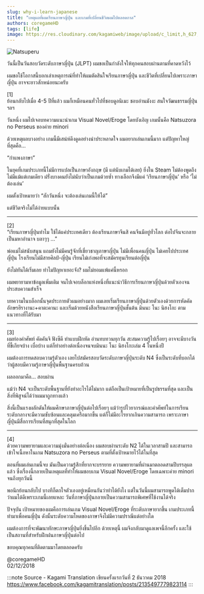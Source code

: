 ```yaml
---
slug: why-i-learn-japanese
title: "เหตุผลที่ผมเรียนภาษาญี่ปุ่น และเกมที่เปลี่ยนชีวิตผมไปตลอดกาล"
authors: coregameHD
tags: [life]
image: https://res.cloudinary.com/kagamiweb/image/upload/c_limit,h_627,q_auto:good,w_1200/v1631607542/blog/natsuperu.jpg
---
```


![Natsuperu](https://res.cloudinary.com/kagamiweb/image/upload/v1631607542/blog/natsuperu.jpg)

วันนี้เป็นวันสอบวัดระดับภาษาญี่ปุ่น (JLPT) ผมขอเป็นกำลังใจให้ทุกคนสอบผ่านตามที่คาดหวังไว้

ผมขอใช้โอกาสนี้บอกเล่าเหตุการณ์ที่ทำให้ผมตัดสินใจเรียนภาษาญี่ปุ่น และชีวิตที่เปลี่ยนไปเพราะภาษาญี่ปุ่น อาจจะยาวสักหน่อยนะครับ

<!-- truncate -->

[1]  
ย้อนกลับไปเมื่อ 4-5 ปีที่แล้ว ผมก็เหมือนคนทั่วไปที่ชอบดูอนิเมะ ชอบอ่านมังงะ สนใจวัฒนธรรมญี่ปุ่น ฯลฯ

วันหนึ่ง ผมไปเจอบทความแนะนำเกม Visual Novel/Eroge โดยบังเอิญ เกมนั้นคือ Natsuzora no Perseus ของค่าย minori

ด้วยเหตุผลบางอย่าง เกมนี้มีเสน่ห์ดึงดูดอย่างน่าประหลาดใจ ผมอยากเล่นเกมนี้มาก แต่ปัญหาใหญ่ที่สุดคือ…

“กำแพงภาษา”

ในยุคที่เกมประเภทนี้ไม่มีการแปลเป็นภาษาอังกฤษ (มี แต่นับเกมได้เลย) ยิ่งใน Steam ไม่ต้องพูดถึง ไม่มีแม้แต่เกมเดียว ฝรั่งบางคนยังไม่นับว่าเป็นเกมด้วยซ้ำ ทางเลือกจึงมีแค่ ‘เรียนภาษาญี่ปุ่น’ หรือ ‘ไม่ต้องเล่น’

ผมตั้งเป้าหมายว่า “สักวันหนึ่ง จะต้องเล่นเกมนี้ให้ได้”

แต่ชีวิตจริงไม่ได้ง่ายแบบนั้น

---

[2]  
“เรียนภาษาญี่ปุ่นทำไม ใช้ได้แค่ประเทศเดียว ต้องเรียนภาษาจีนสิ คนจีนมีอยู่ทั่วโลก ต่อไปจีนจะกลายเป็นมหาอำนาจ บลาๆๆ …”

พ่อแม่ไม่สนับสนุน แถมยังไม่มีคนรู้จักที่เชี่ยวชาญภาษาญี่ปุ่น ไม่มีเพื่อนคนญี่ปุ่น ไม่เคยไปประเทศญี่ปุ่น โรงเรียนไม่มีสายศิลป์-ญี่ปุ่น เรียนไม่เก่งพอที่จะสมัครทุนเรียนต่อญี่ปุ่น

ยังไม่ทันได้เริ่มเลย ทำไมปัญหาเยอะจัง? ผมไม่ยอมแพ้แค่นี้หรอก

ผมพยายามหาข้อมูลเพิ่มเติม จนไปเจอบล็อกแห่งหนึ่งที่แนะนำวิธีการเรียนภาษาญี่ปุ่นด้วยตัวเองจนประสบความสำเร็จ

บทความในบล็อกนั้นจุดประกายตัวผมอย่างมาก ผมเลยเริ่มเรียนภาษาญี่ปุ่นด้วยตัวเองด้วยการหัดคัดอักษรฮิรางานะ+คาตะคานะ และเริ่มด้วยหนังสือเรียนภาษาญี่ปุ่นชั้นต้น มินนะ โนะ นิฮงโกะ ตามแนวทางที่ได้รับมา

---

[3]  
ผมท่องคำศัพท์ คัดคันจิ ฟังซีดี ทำแบบฝึกหัด อ่านทบทวนทุกวัน สะสมความรู้ไปเรื่อยๆ อาจจะมีบางวันที่ขี้เกียจบ้าง เบื่อบ้าง แต่ก็ทำอย่างต่อเนื่องจนจบมินนะ โนะ นิฮงโกะเล่ม 4 ในหนึ่งปี

ผมต้องการทดสอบความรู้ตัวเอง เลยไปสมัครสอบวัดระดับภาษาญี่ปุ่นระดับ N4 ซึ่งเป็นระดับที่บอกได้ว่าผู้สอบมีความรู้ภาษาญี่ปุ่นพื้นฐานครบถ้วน

ผลออกมาคือ… สอบผ่าน

แม้ว่า N4 จะเป็นระดับพื้นฐานที่ยังทำอะไรได้ไม่มาก แต่ถือเป็นเป้าหมายที่เป็นรูปธรรมที่สุด และเป็นสิ่งที่พิสูจน์ได้ว่าผมมาถูกทางแล้ว

สิ่งนี้เป็นแรงผลักดันให้ผมศึกษาภาษาญี่ปุ่นต่อไปเรื่อยๆ แม้ว่ารูปไวยากรณ์และคำศัพท์ในการเรียนระดับกลางจะมีความซับซ้อนและคลุมเครือมากขึ้น แต่ก็ไม่มีอะไรยากเกินความสามารถ เพราะภาษาญี่ปุ่นมีสื่อการเรียนที่สนุกที่สุดในโลก

---

[4]  
ด้วยความพยายามและความมุ่งมั่นอย่างต่อเนื่อง ผมสอบผ่านระดับ N2 ได้ในเวลาสามปี และสามารถเข้าใจเนื้อหาในเกม Natsuzora no Perseus ตามที่ตั้งเป้าหมายไว้ได้ในที่สุด

ตอนที่ผมเล่นเกมนี้จบ มันเป็นความรู้สึกที่ยากจะบรรยาย ความพยายามที่ผ่านมาตลอดสามปีบรรลุผลแล้ว ซึ่งเรื่องนี้กลายเป็นเหตุผลที่ทำให้ผมชอบเกม Visual Novel/Eroge โดยเฉพาะค่าย minori จนถึงทุกวันนี้

พอนึกย้อนกลับไป บางทีก็ตกใจตัวเองอยู่เหมือนกันว่าทำได้ยังไง แต่ในวันนี้ผมสามารถพูดได้เต็มปากว่าผมได้ดีเพราะเกมนี้เลยแหละ วันที่ภาษาญี่ปุ่นกลายเป็นความสามารถพิเศษที่ใช้งานได้จริง

ปัจจุบัน เป้าหมายของผมคือการเล่นเกม Visual Novel/Eroge ที่ระดับภาษายากขึ้น เกมประเภทนี้ทำมาเพื่อคนญี่ปุ่น ดังนั้นระดับความโหดของภาษาจึงไม่มีความปราณีแต่อย่างใด

ผมต้องการที่จะพัฒนาทักษะภาษาญี่ปุ่นยิ่งขึ้นไปอีก ด้วยเหตุนี้ ผมจึงกลับมาดูแลเพจนี้อีกครั้ง และใช้เป็นสถานที่สำหรับฝึกฝนภาษาญี่ปุ่นต่อไป

ขอบคุณทุกคนที่ติดตามมาโดยตลอดครับ

@coregameHD  
02/12/2018

:::note Source - Kagami Translation
เขียนครั้งแรกวันที่ 2 ธันวาคม 2018
https://www.facebook.com/kagamitranslation/posts/2135497779823114
:::

